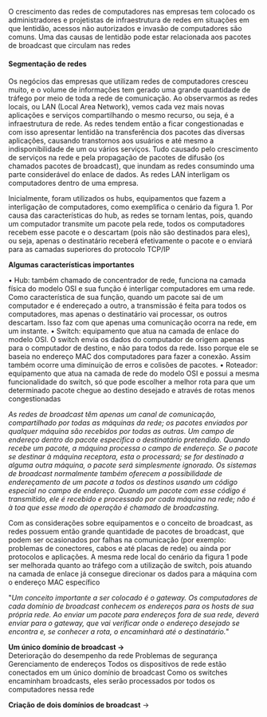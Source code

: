 O crescimento das redes de computadores nas empresas tem colocado os administradores e projetistas de infraestrutura de redes em situações em que lentidão, acessos não autorizados e invasão de computadores são comuns. Uma das causas de lentidão pode estar relacionada aos pacotes de broadcast que circulam nas redes

#### Segmentação de redes
Os negócios das empresas que utilizam redes de computadores cresceu muito, e o volume de informações tem gerado uma grande quantidade de tráfego por meio de toda a rede de comunicação. Ao observarmos as redes locais, ou LAN (Local Area Network), vemos cada vez mais novas aplicações e serviços compartilhando o mesmo recurso, ou seja, é a infraestrutura de rede. As redes tendem então a ficar congestionadas e com isso apresentar lentidão na transferência dos pacotes das diversas aplicações, causando transtornos aos usuários e até mesmo a indisponibilidade de um ou vários serviços. Tudo causado pelo crescimento de serviços na rede e pela propagação de pacotes de difusão (os chamados pacotes de broadcast), que inundam as redes consumindo uma parte considerável do enlace de dados. As redes LAN interligam os computadores dentro de uma empresa.

Inicialmente, foram utilizados os hubs, equipamentos que fazem a interligação de computadores, como exemplifica o cenário da figura 1. Por causa das características do hub, as redes se tornam lentas, pois, quando um computador transmite um pacote pela rede, todos os computadores recebem esse pacote e o descartam (pois não são destinados para eles), ou seja, apenas o destinatário receberá efetivamente o pacote e o enviará para as camadas superiores do protocolo TCP/IP

**Algumas características importantes**

• Hub: também chamado de concentrador de rede, funciona na camada física do modelo OSI e sua função é interligar computadores
em uma rede. Como característica de sua função, quando um pacote sai de um computador e é endereçado a outro, a transmissão
é feita para todos os computadores, mas apenas o destinatário vai
processar, os outros descartam. Isso faz com que apenas uma comunicação ocorra na rede, em um instante.
• Switch: equipamento que atua na camada de enlace do modelo
OSI. O switch envia os dados do computador de origem apenas
para o computador de destino, e não para todos da rede. Isso porque ele se baseia no endereço MAC dos computadores para fazer
a conexão. Assim também ocorre uma diminuição de erros e colisões de pacotes.
• Roteador: equipamento que atua na camada de rede do modelo
OSI e possui a mesma funcionalidade do switch, só que pode escolher a melhor rota para que um determinado pacote chegue ao
destino desejado e através de rotas menos congestionadas

*As redes de broadcast têm apenas um canal de comunicação, compartilhado por todas as máquinas da rede; os pacotes enviados por qualquer máquina são recebidos por todas as outras. Um campo de endereço dentro do pacote especifica o destinatário pretendido. Quando recebe um pacote, a máquina processa o campo de endereço. Se o pacote se destinar à máquina receptora, esta o processará; se for destinado a alguma outra máquina, o pacote será simplesmente ignorado.*
*Os sistemas de broadcast normalmente também oferecem a possibilidade de endereçamento de um pacote a todos os destinos usando um código especial no campo de endereço. Quando um pacote com esse código é transmitido, ele é recebido e processado por cada máquina na rede; não é à toa que esse modo de operação é chamado de broadcasting.*

Com as considerações sobre equipamentos e o conceito de broadcast, as redes possuem então grande quantidade de pacotes de broadcast, que podem ser ocasionados por falhas na comunicação (por exemplo: problemas de conectores, cabos e até placas de rede) ou ainda por protocolos e aplicações. A mesma rede local do cenário da figura 1 pode ser melhorada quanto ao tráfego com a utilização de switch, pois atuando na camada de enlace já consegue direcionar os dados para a máquina com o endereço MAC específico


"*Um conceito importante a ser colocado é o gateway. Os computadores de cada domínio de broadcast conhecem os endereços para os hosts de sua própria rede. Ao enviar um pacote para endereços fora de sua rede, deverá enviar para o gateway, que vai verificar onde o endereço desejado se encontra e, se conhecer a rota, o encaminhará até o destinatário.*"

**Um único domínio de broadcast ->**  
Deterioração do desempenho da rede
Problemas de segurança
Gerenciamento de endereços
Todos os dispositivos de rede estão conectados
em um único domínio de broadcast
Como os switches encaminham broadcasts,
eles serão processados por todos os
computadores nessa rede

**Criação de dois domínios de broadcast** -> 
